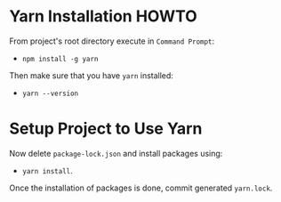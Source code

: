 # Yarn Installation HOWTO

From project's root directory execute in `Command Prompt`:

- `npm install -g yarn`

Then make sure that you have `yarn` installed:

- `yarn --version`

# Setup Project to Use Yarn

Now delete `package-lock.json` and install packages using:

- `yarn install`.

Once the installation of packages is done, commit generated `yarn.lock`.
